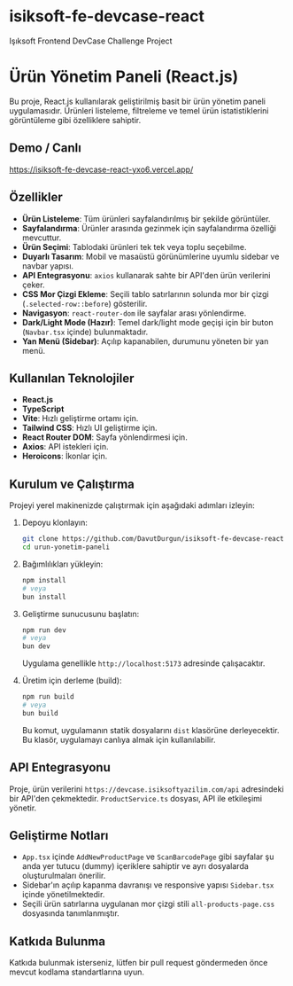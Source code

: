 # isiksoft-fe-devcase-react

Işıksoft Frontend DevCase Challenge Project

# Ürün Yönetim Paneli (React.js)

Bu proje, React.js kullanılarak geliştirilmiş basit bir ürün yönetim paneli uygulamasıdır. Ürünleri listeleme, filtreleme ve temel ürün istatistiklerini görüntüleme gibi özelliklere sahiptir.

 ## Demo / Canlı
https://isiksoft-fe-devcase-react-yxo6.vercel.app/

## Özellikler

- **Ürün Listeleme**: Tüm ürünleri sayfalandırılmış bir şekilde görüntüler.
- **Sayfalandırma**: Ürünler arasında gezinmek için sayfalandırma özelliği mevcuttur.
- **Ürün Seçimi**: Tablodaki ürünleri tek tek veya toplu seçebilme.
- **Duyarlı Tasarım**: Mobil ve masaüstü görünümlerine uyumlu sidebar ve navbar yapısı.
- **API Entegrasyonu**: `axios` kullanarak sahte bir API'den ürün verilerini çeker.
- **CSS Mor Çizgi Ekleme**: Seçili tablo satırlarının solunda mor bir çizgi (`.selected-row::before`) gösterilir.
- **Navigasyon**: `react-router-dom` ile sayfalar arası yönlendirme.
- **Dark/Light Mode (Hazır)**: Temel dark/light mode geçişi için bir buton (`Navbar.tsx` içinde) bulunmaktadır.
- **Yan Menü (Sidebar)**: Açılıp kapanabilen, durumunu yöneten bir yan menü.

## Kullanılan Teknolojiler

- **React.js**
- **TypeScript**
- **Vite**: Hızlı geliştirme ortamı için.
- **Tailwind CSS**: Hızlı UI geliştirme için.
- **React Router DOM**: Sayfa yönlendirmesi için.
- **Axios**: API istekleri için.
- **Heroicons**: İkonlar için.

## Kurulum ve Çalıştırma

Projeyi yerel makinenizde çalıştırmak için aşağıdaki adımları izleyin:

1.  Depoyu klonlayın:

    ```bash
    git clone https://github.com/DavutDurgun/isiksoft-fe-devcase-react
    cd urun-yonetim-paneli
    ```

2.  Bağımlılıkları yükleyin:

    ```bash
    npm install
    # veya
    bun install
    ```

3.  Geliştirme sunucusunu başlatın:

    ```bash
    npm run dev
    # veya
    bun dev
    ```

    Uygulama genellikle `http://localhost:5173` adresinde çalışacaktır.

4.  Üretim için derleme (build):
    ```bash
    npm run build
    # veya
    bun build
    ```
    Bu komut, uygulamanın statik dosyalarını `dist` klasörüne derleyecektir. Bu klasör, uygulamayı canlıya almak için kullanılabilir.

## API Entegrasyonu

Proje, ürün verilerini `https://devcase.isiksoftyazilim.com/api` adresindeki bir API'den çekmektedir. `ProductService.ts` dosyası, API ile etkileşimi yönetir.

## Geliştirme Notları

- `App.tsx` içinde `AddNewProductPage` ve `ScanBarcodePage` gibi sayfalar şu anda yer tutucu (dummy) içeriklere sahiptir ve ayrı dosyalarda oluşturulmaları önerilir.
- Sidebar'ın açılıp kapanma davranışı ve responsive yapısı `Sidebar.tsx` içinde yönetilmektedir.
- Seçili ürün satırlarına uygulanan mor çizgi stili `all-products-page.css` dosyasında tanımlanmıştır.

## Katkıda Bulunma

Katkıda bulunmak isterseniz, lütfen bir pull request göndermeden önce mevcut kodlama standartlarına uyun.

